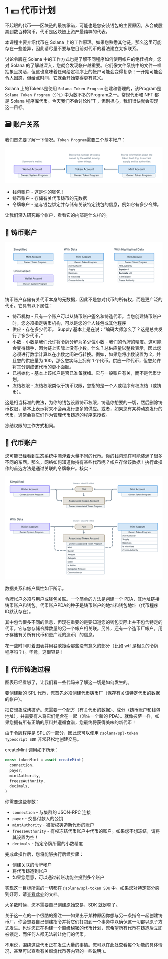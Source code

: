 # 1 💵 代币计划

不起眼的代币——区块链的最初承诺，可能也是您安装钱包的主要原因。从合成股票到数百种狗币，代币是区块链上资产最纯粹的代表。


本课程主要介绍代币在 Solana 上的工作原理。如果您熟悉其他链，那么这里可能存在一些差异，因此请尽量不要与您目前对代币的看法建立太多联系。

讨论令牌在 Solana 中的工作方式也是了解不同程序如何使用帐户的绝佳机会。您对 Solana 的了解越深入，您就会发现帐户越重要。它们像文件系统中的文件一样抽象且灵活，但这也意味着任何给定程序上的帐户可能会变得复杂！一开始可能会令人困惑，但给点时间，它就会开始变得更有意义。

Solana 上的Tokens是使用 `Solana Token Program` 创建和管理的，该Program是 `Solana Token Program (SPL)` 中为数不多的Program之一。常规代币和 NFT 都是 Solana 程序库代币。今天我们不会讨论NFT ，但别担心，我们很快就会实现这一目标。

## 🗃 账户关系


我们首先要了解一下情况。`Token Program`需要三个基本帐户：

![](./img/upload_1.png)

- 钱包账户 - 这是你的钱包！
- 铸币账户 - 存储有关代币铸币的元数据
- 令牌帐户 - 这与钱包绑定并存储有关该特定钱包的信息，例如它有多少令牌。

让我们深入研究每个帐户，看看它的内部是什么样的。

## 🌌 铸币账户


![](./img/upload_2.png)


铸币账户存储有关代币本身的元数据，因此不是您对代币的所有权，而是更广泛的代币。它具有以下属性：

- 铸币机构 - 只有一个账户可以从铸币账户签名和铸造代币。当您创建铸币账户时，您必须指定铸币机构，可以是您的个人钱包或其他程序
- 供应 - 存在多少代币。 Supply 基本上是在说：“编码大师怎么了？这是总共发行了多少代币。”
- 小数 - 小数是我们允许将令牌分解为多少位小数 - 我们的令牌的精度。这可能会变得棘手，因为链上实际上没有小数。什么？总供应量以整数表示，因此您必须进行数学计算以在小数之间进行转换。例如，如果您将小数设置为 2，并且您的供应量为 100，那么您实际上拥有 1 个代币。供应一种代币，但您允许将其分割成该代币的更小面额。
- 已初始化 - 基本上该帐户是否已准备就绪。它与一般账户有关，而不是代币计划。
- 冻结权限 - 冻结权限类似于铸币权限，您指的是一个人或程序有权冻结（或铸币）。

这是相当标准的做法，为你的钱包设置铸币权限，铸造你想要的一切，然后删除铸币权限，基本上表示将来不会再发行更多的供应。或者，如果您有某种动态发行的代币，通常会将它们作为管理代币铸造的程序来授权。

冻结权限的工作方式相同。

## 👛 代币账户

您可能已经看到生态系统中漂浮着大量不同的代币。你的钱包现在可能装满了很多不同的东西。那么，网络如何知道你持有某些代币呢？帐户存储该数据！执行此操作的首选方法是通过关联的令牌帐户。核实  -

![](./img/upload_3.png)


数据关系和帐户属性如下所示。


令牌帐户必须与用户或钱包关联。一个简单的方法是创建一个 PDA，其地址链接铸币账户和钱包。代币账户PDA的种子是铸币账户的地址和钱包地址（代币程序ID默认存在）。

其中包含很多不同的信息，但现在重要的是要知道您的钱包实际上并不包含特定的代币。它与您存储令牌数量的另一个帐户相关联。另外，还有一个造币厂帐户，用于存储有关所有代币和更广泛的造币厂的信息。


花一些时间盯着图表并用谷歌搜索那些没有意义的部分（比如 wtf 是相关的令牌程序吗？）。毕竟，这很容易！


## 🤑 代币铸造过程

图表已经看够了，让我们看一些代码来了解这一切是如何发生的。

要创建新的 SPL 代币，您首先必须创建代币铸币厂（保存有关该特定代币的数据的帐户）。


把它想象成烤披萨。您需要一个配方（有关代币的数据）、成分（铸币账户和钱包地址），并需要有人将它们组合在一起（派生一个新的 PDA）。就像披萨一样，如果您拥有所有正确的原料并遵循食谱，您最终将获得美味的新代币！


由于令牌程序是 SPL 的一部分，因此您可以使用 `@solana/spl-token Typescript SDK` 非常轻松地创建交易。

createMint 调用如下所示：

```ts
const tokenMint = await createMint(
  connection,
  payer,
  mintAuthority,
  freezeAuthority,
  decimals,
)
```

你需要这些参数：
- `connection` - 与集群的 JSON-RPC 连接
- `payer` - 交易付款人的公钥
- `mintAuthority` - 被授权铸造新代币的账户
- `freezeAuthority` - 有权冻结代币账户中代币的账户。如果您不想冻结，请将其设置为空！
- `decimals` - 指定令牌所需的小数精度

完成此操作后，您将能够执行后续步骤：
- 创建关联的令牌帐户
- 将代币铸造到帐户
- 如果您愿意，可以通过转账功能空投到多个账户

实现这一目标所需的一切都在 `@solana/spl-token SDK` 中。如果您对特定部分感到好奇，请[查看此处](https://spl.solana.com/token)的文档。

大多数时候，您不需要自己创建原始交易，SDK 就足够了。

关于这一点的一个很酷的旁注——如果出于某种原因你想与另一条指令一起创建铸币厂，你会想要自己创建指令并将它们打包到一个事务中以确保这一切都以原子方式发生。也许您正在构建一个超级秘密的代币计划，您希望所有代币在铸造后立即被锁定，而任何人都无法转让他们的代币。

不用说，围绕这些代币正在发生大量的事情。您可以在此处查看每个功能的具体情况，甚至可以查看有关燃烧代币等内容的一些说明:)。
